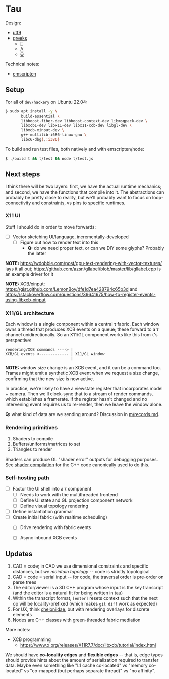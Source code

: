 # Tau
Design:

+ [utf9](doc/utf9.md)
+ [greeks](doc/greeks.md)
  + [Γ](doc/gamma.md)
  + [Λ](doc/lambda.md)
  + [Θ](doc/theta.md)

Technical notes:

+ [emscripten](dev/emscripten.md)


## Setup
For all of `dev/hackery` on Ubuntu 22.04:

```sh
$ sudo apt install -y \
       build-essential \
       libboost-fiber-dev libboost-context-dev libmsgpack-dev \
       libxcb1-dev libx11-dev libx11-xcb-dev libgl-dev \
       libxcb-xinput-dev \
       g++-multilib-i686-linux-gnu \
       libc6-dbg{,:i386}
```

To build and run test files, both natively and with emscripten/node:

```sh
$ ./build t && t/test && node t/test.js
```


## Next steps
I think there will be two layers: first, we have the actual runtime mechanics; and second, we have the functions that compile into it. The abstractions can probably be pretty close to reality, but we'll probably want to focus on loop-connectivity and constraints, vs pins to specific runtimes.


### X11 UI
Stuff I should do in order to move forwards:

+ [ ] Vector sketching UI/language, incrementally-developed
  + [ ] Figure out how to render text into this
    + **Q:** do we need proper text, or can we DIY some glyphs? Probably the latter

**NOTE:** https://wdobbie.com/post/gpu-text-rendering-with-vector-textures/ lays it all out; https://github.com/azsn/gllabel/blob/master/lib/gllabel.cpp is an example driver for it

**NOTE:** XCB/xinput: https://gist.github.com/LemonBoy/dfe1d7ea428794c65b3d and https://stackoverflow.com/questions/39641675/how-to-register-events-using-libxcb-xinput


### X11/GL architecture
Each window is a single component within a central τ fabric. Each window owns a thread that produces XCB events on a queue; these forward to a τ channel unidirectionally. So an X11/GL component works like this from τ's perspective:

```
rendering/XCB commands ----> |
XCB/GL events <------------- | X11/GL window
                             |
```

**NOTE:** window size change is an XCB event, and it can be a command too. Frames might emit a synthetic XCB event when we request a size change, confirming that the new size is now active.

In practice, we're likely to have a viewstate register that incorporates model + camera. Then we'll clock-sync that to a stream of render commands, which establishes a framerate. If the register hasn't changed and no intervening event requires us to re-render, then we leave the window alone.

**Q:** what kind of data are we sending around? Discussion in [m/records.md](m/records.md).


### Rendering primitives
1. Shaders to compile
2. Buffers/uniforms/matrices to set
3. Triangles to render

Shaders can produce GL "shader error" outputs for debugging purposes. See [shader compilation](https://www.khronos.org/opengl/wiki/Shader_Compilation) for the C++ code canonically used to do this.


### Self-hosting path
+ [ ] Factor the UI shell into a τ component
  + [ ] Needs to work with the multithreaded frontend
  + [ ] Define UI state and GL projection component network
  + [ ] Define visual topology rendering
+ [ ] Define instantiation grammar
+ [ ] Create initial fabric (with realtime scheduling)
  + [ ] Drive rendering with fabric events
  + [ ] Async inbound XCB events


## Updates
1. CAD = code; in CAD we use dimensional constraints and specific distances, but _we maintain topology_ -- code is strictly topological
2. CAD = code = serial input -- for code, the traversal order is pre-order on parse trees
3. The editor/viewer is a 3D C++ program whose input is the key transcript (and the editor is a natural fit for being written in tau)
4. Within the transcript format, `[enter]` resets context such that the next op will be locality-prefixed (which makes `git diff` work as expected)
5. For UX, think [cheloniidae](https://spencertipping.com/cheloniidae), but with rendering overlays for discrete elements
6. Nodes are C++ classes with green-threaded fabric mediation

More notes:

+ XCB programming
  + https://www.x.org/releases/X11R7.7/doc/libxcb/tutorial/index.html

We should have **co-locality edges** and **flexible edges** -- that is, edge types should provide hints about the amount of serialization required to transfer data. Maybe even something like "L1 cache co-located" vs "memory co-located" vs "co-mapped (but perhaps separate thread)" vs "no affinity".
